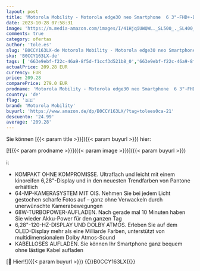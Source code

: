 ```yaml
---
layout: post
title: 'Motorola Mobility - Motorola edge30 neo Smartphone  6 3"-FHD+-Display  64-MP-Kamera  8-256 GB  4020 mAh  Android 12   Black Onyx  inkl. Schutzcover + KFZ-Adapter [Exklusiv bei Amazon]'
date: 2023-10-28 07:58:31
image: 'https://m.media-amazon.com/images/I/41HjqiUWQWL._SL500_._SL400_.jpg'
comments: true
category: ofertas
author: 'tole.es'
slug: 'B0CCY163LX-de Motorola Mobility - Motorola edge30 neo Smartphone 6...'
sku: 'B0CCY163LX-de'
tags: [ '663e9ebf-f22c-46a9-8f5d-f1ccf3d521b8_0','663e9ebf-f22c-46a9-8f5d-f1ccf3d521b8_1301','663e9ebf-f22c-46a9-8f5d-f1ccf3d521b8_3601','663e9ebf-f22c-46a9-8f5d-f1ccf3d521b8_5701','Arborist Merchandising Root','Elektronik & Foto','Freenetmobile Aktion','Gratis Blau M SIM-Karte','Handys & Smartphones','Handys & Zubehör','Self Service','Simlockfreie Handys','Special Features Stores','Verkaufen Sie Ihr Mobiltelefon','motorola mobility','🇩🇪', ]
actualPrice: 209.28 EUR
currency: EUR
price: 209.28
comparePrice: 279.0 EUR
prodname: 'Motorola Mobility - Motorola edge30 neo Smartphone  6 3"-FHD+-Display  64-MP-Kamera  8-256 GB  4020 mAh  Android 12   Black Onyx  inkl. Schutzcover + KFZ-Adapter [Exklusiv bei Amazon]'
country: 'de'
flag: '🇩🇪'
brand: 'Motorola Mobility'
buyurl: 'https://www.amazon.de/dp/B0CCY163LX/?tag=tolees0ca-21'
descuento: '24.99'
average: '209.28'
---
```


Sie können [{{< param title >}}]({{< param buyurl >}}) hier:

[![{{< param prodname >}}]({{< param image >}})]({{< param buyurl >}})

ℹ️:

- KOMPAKT OHNE KOMPROMISSE. Ultraflach und leicht mit einem kinoreifen 6,28"-Display und in den neuesten Trendfarben von Pantone erhältlich
- 64-MP-KAMERASYSTEM MIT OIS. Nehmen Sie bei jedem Licht gestochen scharfe Fotos auf – ganz ohne Verwackeln durch unerwünschte Kamerabewegungen
- 68W-TURBOPOWER-AUFLADEN. Nach gerade mal 10 Minuten haben Sie wieder Akku-Power für den ganzen Tag
- 6,28"-120-HZ-DISPLAY UND DOLBY ATMOS. Erleben Sie auf dem OLED-Display mehr als eine Milliarde Farben, unterstützt von multidimensionalem Dolby Atmos-Sound
- KABELLOSES AUFLADEN. Sie können Ihr Smartphone ganz bequem ohne lästige Kabel aufladen

[🛒 Hier!!]({{< param buyurl >}})
{{<world>}}B0CCY163LX{{</world>}}
